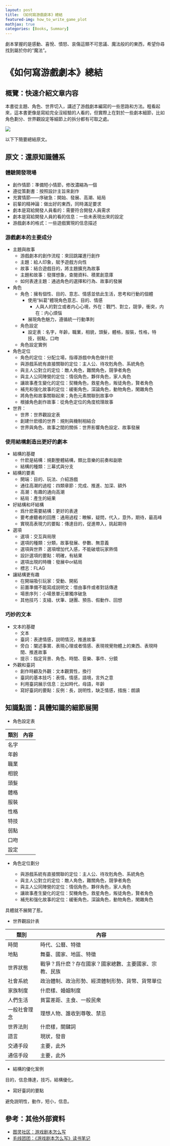 ```yaml
---
layout: post
title: 《如何寫游戲劇本》總結
featured-img: how_to_write_game_plot
mathjax: true
categories: [Books, Summary]
---
```


劇本掌握的是感動、喜悅、憤怒、哀傷這類不可思議、魔法般的的東西，希望你尋找到屬於你的“魔法”。

<!--more-->

# 《如何寫游戲劇本》總結


## 概覽：快速介紹文章内容

本書從主題、角色、世界切入，講述了游戲劇本編寫的一些思路和方法。粗看起來，這本書更像是寫給完全沒經驗的人看的，但實際上在對於一些劇本細節，比如角色劃分、世界觀設定等細節上的拆分都有可取之處。 


![]({{site.img_url}}/books/how_to_write_game_plot/plot.png)


以下下簡要總結原文。

## 原文：還原知識體系

### 體驗開發現場

+ 創作情節：準備短小情節，修改濃縮為一個
+ 遵從策劃書：按照設計主旨來創作
+ 充實情節——序破急：開始、發展、高潮、結局
+ 前輩的精神論：做出好的東西，同時滿足要求
+ 劇本是寫給開發人員看的：需要符合開發人員需求
+ 劇本是寫給開發人員的看的信息：一些未表現出來的設定
+ 游戲劇本的格式：一些遊戲實現的信息描述


### 游戲劇本的主要成分

+ 主題與故事
  + 游戲劇本的創作流程：來回跳躍進行創作
  + 主題：給人印象，賦予遊戲方向性
  + 故事：結合遊戲目的，將主題擴充為故事
  + 主題和故事：發揮想象，查閱資料、積累創意庫
  + 如何表達主題：通過角色的選擇和行為、故事的發展
+ 角色
  + 角色：擁有個性、目的、意志、情感並依此生活，思考和行動的個體
    + 使用“糾葛”體現角色意志、目的、情感
      + 人與人的對立或者内心心境，外在：戰鬥、對立，競爭，衝突，内在：内心煩惱
    + 展現角色魅力，遵循統一行動準則
  + 角色設定
    + 設定表：名字，年齡，職業，相貌，頭髮，體格，服裝，性格，特技，弱點，口吻
  + 角色設定實例
+ 角色定位
  + 角色的定位：分配立場，指導游戲中角色做什麽
  + 與游戲系統有直接關聯的定位：主人公、待攻剋角色、系統角色
  + 與主人公對立的定位：敵人角色，難關角色，競爭者角色
  + 與主人公同陣營的定位：情侶角色，夥伴角色，家人角色
  + 讓故事產生變化的定位：契機角色，救星角色，叛徒角色，賢者角色
  + 補充和强化故事的定位：緩衝角色，深論角色，動物角色，閑雜角色
  + 將角色和故事關聯起來；角色元素關聯到故事中
  + 根據角色創作故事：從角色定位的角度梳理故事
+ 世界：
  + 世界：世界觀設定表
  + 創建什麽樣的世界：規則與機制相結合
  + 世界與角色、故事之間的關係：世界影響角色設定、故事發展

### 使用結構創造出更好的劇本

+ 結構的基礎
  + 什麽是結構：規劃整體結構，類比音樂的前奏和副歌
  + 結構的種類：三幕式與分支
+ 結構的要素
  + 開端：目的、玩法、介紹游戲
  + 通往高潮的過程：四類章節：完成、推進、加深、額外
  + 高潮：有趣的通向高潮
  + 結局：產生的結果
+ 好結構和坏結構
  + 爲什麽需要結構：更好的表達
  + 要考慮聽者的回應：通用過程：瞭解，疑問，代入，意外，期待，最高峰
  + 實現高表現力的要點：傳達目的，促進帶入，挑起期待
+ 選項
  + 選項：交互與局限
  + 選項的種類：分類，故事發展、參數、無意義
  + 選項與世界：選項增加代入感，不能破壞玩家熱情
  + 設計選項的要點：明確，有結果
  + 選項出現的時機：發展中or結局
  + 標志：FLAG
+ 讓結構更有趣
  + 在開端吸引玩家：受動、開拓
  + 前置準備不能寫成説明文：借由事件或者對話傳達
  + 場景序列：小場景單元單獨序破急
  + 其他技巧：支綫、伏筆、謎團、預告、假動作、回想

### 巧妙的文本

+ 文本的基礎
  + 文本
  + 臺詞：表達情感，説明情況，推進故事
  + 旁白：闡述事實、表現心理或者情感、表現視覺物體上的東西、表現時間、推進故事
  + 提示：指定背景、角色、時間、音樂、事件、分鏡
+ 外觀和臺詞
  + 創作時顧及外觀：文本觀賞性，換行
  + 臺詞的基本技巧：表情，情感，語境，言外之意
  + 利用臺詞展示信息：比如時代，母語，年齡
  + 寫好臺詞的要點：反例：長，説明性，缺乏情感，措施：朗讀


## 知識點面：具體知識的細節展開

+ 角色設定表


|類別|內容|
|--|--|
|名字||
|年齡||
|職業||
|相貌||
|頭髮||
|體格||
|服裝||
|性格||
|特技||
|弱點||
|口吻||
|設定||


+ 角色定位劃分

  + 與游戲系統有直接關聯的定位：主人公、待攻剋角色、系統角色
  + 與主人公對立的定位：敵人角色，難關角色，競爭者角色
  + 與主人公同陣營的定位：情侶角色，夥伴角色，家人角色
  + 讓故事產生變化的定位：契機角色，救星角色，叛徒角色，賢者角色
  + 補充和强化故事的定位：緩衝角色，深論角色，動物角色，閑雜角色

具體就不展開了惹。

+ 世界觀設計表

|類別|內容|
|--|--|
|時間|時代、公曆、特徵|
|地點|舞臺、國家、地區、特徵|
|世界狀態|戰爭？爲什麽？存在國家？國家總數、主要國家、宗教、民族|
|社會系統|政治體制、政治形勢、經濟體制形勢、貨幣、貨幣單位|
|家族制度|什麽樣、婚姻制度|
|人們生活|貧富差距、主食、一般民衆|
|一般社會理念|理想人物、誰收到尊敬、禁忌|
|世界法則|什麽樣，關鍵詞|
|語言|現狀，發音|
|交通手段|主要，此外|
|通信手段|主要，此外|


+ 結構的優化案例

目的，信息傳達，技巧，結構優化。

+ 寫好臺詞的要點

避免説明性，動作，短小，信息。

## 參考：其他外部資料

+ [图灵社区：游戏剧本怎么写](https://www.ituring.com.cn/book/2400)
+ [毛线团团：《游戏剧本怎么写》读书笔记](https://mubu.com/doc/nv-qZ8RFg0)
